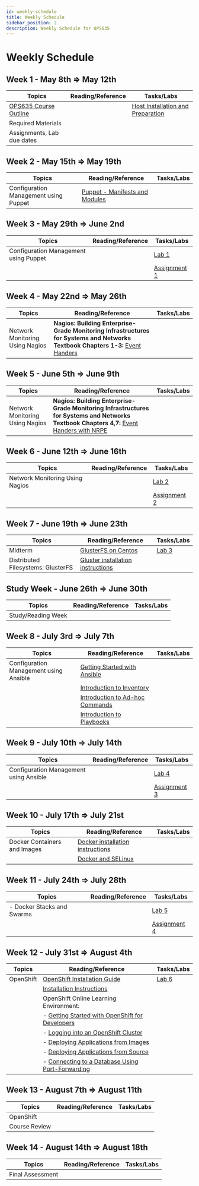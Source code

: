 ```yaml
---
id: weekly-schedule
title: Weekly Schedule
sidebar_position: 2
description: Weekly Schedule for OPS635
---
```


# Weekly Schedule

## Week 1 - May 8th => May 12th

| **Topics** | **Reading/Reference** | **Tasks/Labs** |
| --- | --- | --- |
| [OPS635 Course Outline](https://scs.senecac.on.ca/course/OPS635) | | [Host Installation and Preparation](/A-Labs/prelab0.md) |
| Required Materials | | |
| Assignments, Lab due dates | | |


## Week 2 - May 15th => May 19th

| **Topics** | **Reading/Reference** | **Tasks/Labs** |
| --- | --- | --- |
| Configuration Management using Puppet | [Puppet - Manifests and Modules](https://www.digitalocean.com/community/tutorials/getting-started-with-puppet-code-manifests-and-modules) | |


## Week 3 - May 29th => June 2nd

| **Topics** | **Reading/Reference** | **Tasks/Labs** |
| --- | --- | --- |
| Configuration Management using Puppet | | [Lab 1](/A-Labs/lab1.md) |
| | | [Assignment 1](/B-Assignments/assignment1.md) |


## Week 4 - May 22nd => May 26th

| **Topics** | **Reading/Reference** | **Tasks/Labs** |
| --- | --- | --- |
| Network Monitoring Using Nagios | **Nagios: Building Enterprise-Grade Monitoring Infrastructures for Systems and Networks Textbook Chapters 1-3:** [Event Handers](https://assets.nagios.com/downloads/nagioscore/docs/nagioscore/3/en/eventhandlers.html) | |


## Week 5 - June 5th => June 9th

| **Topics** | **Reading/Reference** | **Tasks/Labs** |
| --- | --- | --- |
| Network Monitoring Using Nagios | **Nagios: Building Enterprise-Grade Monitoring Infrastructures for Systems and Networks Textbook Chapters 4,7:** [Event Handers with NRPE](https://kakoma.ug/code/2014/12/nagios-event-handlers-nrpe) | |



## Week 6 - June 12th => June 16th

| **Topics** | **Reading/Reference** | **Tasks/Labs** |
| --- | --- | --- |
| Network Monitoring Using Nagios | | [Lab 2](/A-Labs/lab2.md) |
| | | [Assignment 2](/B-Assignments/assignment2.md) |


## Week 7 - June 19th => June 23th

| **Topics** | **Reading/Reference** | **Tasks/Labs** |
| --- | --- | --- |
| Midterm | [GlusterFS on Centos](https://wiki.centos.org/HowTos/GlusterFSonCentOS) | [Lab 3](/A-Labs/lab3.md) |
| Distributed Filesystems: GlusterFS | [Gluster installation instructions](/C-ExtraResources/gluster-installation-instructions.md) | |


## Study Week - June 26th => June 30th

| **Topics** | **Reading/Reference** | **Tasks/Labs** |
| --- | --- | --- |
| Study/Reading Week | | |


## Week 8 - July 3rd => July 7th

| **Topics** | **Reading/Reference** | **Tasks/Labs** |
| --- | --- | --- |
| Configuration Management using Ansible | [Getting Started with Ansible](http://docs.ansible.com/ansible/latest/user_guide/intro_getting_started.html) | |
| | [Introduction to Inventory](http://docs.ansible.com/ansible/latest/user_guide/intro_inventory.html#intro-inventory) | |
| | [Introduction to Ad-hoc Commands](http://docs.ansible.com/ansible/latest/user_guide/intro_adhoc.html) | |
| | [Introduction to Playbooks](http://docs.ansible.com/ansible/latest/user_guide/playbooks.html) | |


## Week 9 - July 10th => July 14th

| **Topics** | **Reading/Reference** | **Tasks/Labs** |
| --- | --- | --- |
| Configuration Management using Ansible |  | [Lab 4](/A-Labs/lab4.md) |
| | | [Assignment 3](/B-Assignments/assignment3.md) |


## Week 10 - July 17th => July 21st

| **Topics** | **Reading/Reference** | **Tasks/Labs** |
| --- | --- | --- |
| Docker Containers and Images | [Docker installation instructions](/C-ExtraResources/docker-installation-instructions.md) | |
| | [Docker and SELinux](https://www.youtube.com/watch?v=zWGFqMuEHdw&list=PLcvmpY7C1j8k_FDTtNHvxGJixhPOSzX4h) | |


## Week 11 - July 24th => July 28th

| **Topics** | **Reading/Reference** | **Tasks/Labs** |
| --- | --- | --- |
| - Docker Stacks and Swarms |  | [Lab 5](/A-Labs/lab5.md) |
| | | [Assignment 4](/B-Assignments/assignment4.md) |


## Week 12 - July 31st => August 4th

| **Topics** | **Reading/Reference** | **Tasks/Labs** |
| --- | --- | --- |
| OpenShift | [OpenShift Installation Guide](https://access.redhat.com/documentation/en-us/openshift_container_platform/4.8/html/installing/index#getting-started-administrators) | [Lab 6](/A-Labs/lab6.md) |
| | [Installation Instructions](/C-ExtraResources/openshift-installation-instructions.md) | |
| | OpenShift Online Learning Environment: | |
| | - [Getting Started with OpenShift for Developers](https://learn.openshift.com/introduction/getting-started/) | |
| | - [Logging into an OpenShift Cluster](https://learn.openshift.com/introduction/cluster-access/) | |
| | - [Deploying Applications from Images](https://learn.openshift.com/introduction/deploying-images/) | |
| | - [Deploying Applications from Source](https://learn.openshift.com/introduction/deploying-python/) | |
| | - [Connecting to a Database Using Port-Forwarding](https://learn.openshift.com/introduction/port-forwarding/) | |


## Week 13 - August 7th => August 11th

| **Topics** | **Reading/Reference** | **Tasks/Labs** |
| --- | --- | --- |
| OpenShift |  | |
| Course Review | | |


## Week 14 - August 14th => August 18th

| **Topics** | **Reading/Reference** | **Tasks/Labs** |
| --- | --- | --- |
| Final Assessment |  | |
